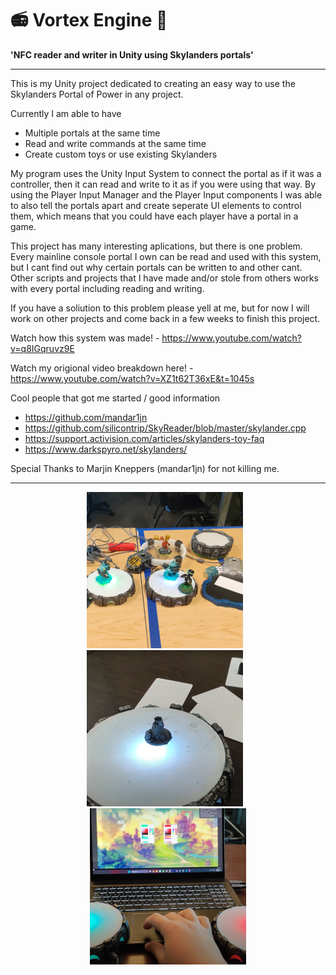# 📻 Vortex Engine 🧸

**'NFC reader and writer in Unity using Skylanders portals'**

---

This is my Unity project dedicated to creating an easy way to use the Skylanders Portal of Power in any project.

Currently I am able to have
  - Multiple portals at the same time
  - Read and write commands at the same time
  - Create custom toys or use existing Skylanders

My program uses the Unity Input System to connect the portal as if it was a controller, then it can read and write to it as if you were using that way. By using the Player Input Manager and the Player Input components I was able to also tell the portals apart and create seperate UI elements to control them, which means that you could have each player have a portal in a game.

This project has many interesting aplications, but there is one problem. Every mainline console portal I own can be read and used with this system, but I cant find out why certain portals can be written to and other cant. Other scripts and projects that I have made and/or stole from others works with every portal including reading and writing.

If you have a soliution to this problem please yell at me, but for now I will work on other projects and come back in a few weeks to finish this project.

Watch how this system was made! - https://www.youtube.com/watch?v=q8IGqruvz9E

Watch my origional video breakdown here! - https://www.youtube.com/watch?v=XZ1t62T36xE&t=1045s

Cool people that got me started / good information
- https://github.com/mandar1jn
- https://github.com/silicontrip/SkyReader/blob/master/skylander.cpp
- https://support.activision.com/articles/skylanders-toy-faq
- https://www.darkspyro.net/skylanders/

Special Thanks to Marjin Kneppers (mandar1jn) for not killing me.

---

<div align="center">
  <img src="images/O1.png" alt="Otrio Game Image 1" width="250" style="margin-right: 10px;"/>
  <img src="images/O2.png" alt="Otrio Game Image 2" width="250" style="margin-right: 10px;"/>
  <img src="images/O3.png" alt="Otrio Game Image 3" width="250"/>
</div>
